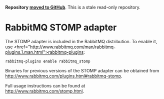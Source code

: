 **Repository [moved to GitHub](https://github.com/rabbitmq/rabbitmq-stomp)**.
This is a stale read-only repository.

# RabbitMQ STOMP adapter

The STOMP adapter is included in the RabbitMQ distribution.  To enable
it, use <href="http://www.rabbitmq.com/man/rabbitmq-plugins.1.man.html">rabbitmq-plugins</a>:

    rabbitmq-plugins enable rabbitmq_stomp

Binaries for previous versions of the STOMP adapter can be obtained
from
<http://www.rabbitmq.com/plugins.html#rabbitmq-stomp>.

Full usage instructions can be found at
<http://www.rabbitmq.com/stomp.html>.
